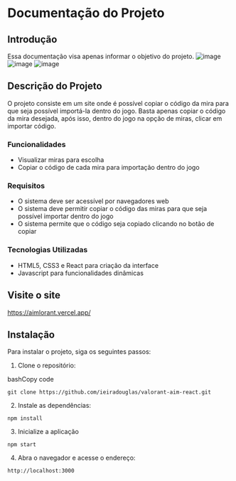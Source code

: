 # Documentação do Projeto

## Introdução

Essa documentação visa apenas informar o objetivo do projeto.
![image](https://github.com/ieiradouglas/valorant-aim-react/assets/44785888/5d21c31f-68a1-49a9-babf-32902e2d80dc)
![image](https://github.com/ieiradouglas/valorant-aim-react/assets/44785888/b9761d5b-d2b0-46ce-af8c-8cb2fb890e8d)
![image](https://github.com/ieiradouglas/valorant-aim-react/assets/44785888/2229cf49-63fe-4f40-b599-e7ee8593042c)

## Descrição do Projeto

O projeto consiste em um site onde é possível copiar o código da mira para que seja possível importá-la dentro do jogo. Basta apenas copiar o código da mira desejada, após isso, dentro do jogo na opção de miras, clicar em importar código.

### Funcionalidades

-  Visualizar miras para escolha
-  Copiar o código de cada mira para importação dentro do jogo

### Requisitos

-   O sistema deve ser acessível por navegadores web
-   O sistema deve permitir copiar o código das miras para que seja possível importar dentro do jogo
-   O sistema permite que o código seja copiado clicando no botão de copiar

### Tecnologias Utilizadas

-   HTML5, CSS3 e React para criação da interface
-   Javascript para funcionalidades dinâmicas

## Visite o site

https://aimlorant.vercel.app/

## Instalação

Para instalar o projeto, siga os seguintes passos:

1.  Clone o repositório:

bashCopy code

`git clone https://github.com/ieiradouglas/valorant-aim-react.git` 

2.  Instale as dependências:

`npm install` 

3. Inicialize a aplicação

`npm start` 

4.  Abra o navegador e acesse o endereço:

`http://localhost:3000` 
